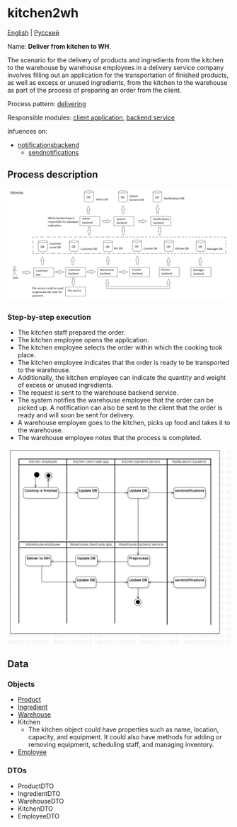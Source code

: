 # kitchen2wh

[English](kitchen2wh.md) | [Русский](kitchen2wh.ru.md)

Name: **Deliver from kitchen to WH**.

The scenario for the delivery of products and ingredients from the kitchen to the warehouse by warehouse employees in a delivery service company involves filling out an application for the transportation of finished products, as well as excess or unused ingredients, from the kitchen to the warehouse as part of the process of preparing an order from the client.

Process pattern: [delivering](../../processpatterns/delivering.md)

Responsible modules: [client application](../../frontend/warehouseclient.md), [backend service](../../backend/warehousebackend.md)

Infuences on: 
- [notificationsbackend](../../backend/notificationsbackend.md)
    - [sendnotifications](../notificationsbackend/sendnotifications.md)

## Process description

![delivering_overall](../../img/delivering_overall.png)

### Step-by-step execution

- The kitchen staff prepared the order.
- The kitchen employee opens the application.
- The kitchen employee selects the order within which the cooking took place.
- The kitchen employee indicates that the order is ready to be transported to the warehouse.
- Additionally, the kitchen employee can indicate the quantity and weight of excess or unused ingredients.
- The request is sent to the warehouse backend service.
- The system notifies the warehouse employee that the order can be picked up. A notification can also be sent to the client that the order is ready and will soon be sent for delivery.
- A warehouse employee goes to the kitchen, picks up food and takes it to the warehouse.
- The warehouse employee notes that the process is completed.

![warehouse.kitchen2wh](../../img/activitydiagrams/warehouse.kitchen2wh.png)

## Data 

### Objects

- [Product](https://github.com/alexeysp11/workflow-lib/blob/main/src/Models/Business/Products/Product.cs)
- [Ingredient](https://github.com/alexeysp11/workflow-lib/blob/main/src/Models/Business/Products/Ingredient.cs)
- [Warehouse](https://github.com/alexeysp11/workflow-lib/blob/main/src/Models/Business/InformationSystem/Warehouse.cs) 
- Kitchen
    - The kitchen object could have properties such as name, location, capacity, and equipment. It could also have methods for adding or removing equipment, scheduling staff, and managing inventory.
- [Employee](https://github.com/alexeysp11/workflow-lib/blob/main/src/Models/Business/InformationSystem/Employee.cs)

### DTOs

- ProductDTO
- IngredientDTO
- WarehouseDTO
- KitchenDTO
- EmployeeDTO
